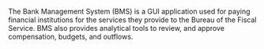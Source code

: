 The Bank Management System (BMS) is a GUI application used for paying financial institutions for the services they provide to the Bureau of the Fiscal Service. BMS also provides analytical tools to review, and approve compensation, budgets, and outflows.
